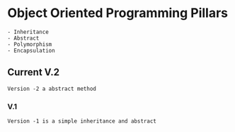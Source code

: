 # Object Oriented Programming Pillars
    - Inheritance 
    - Abstract 
    - Polymorphism 
    - Encapsulation

## Current V.2 

    Version -2 a abstract method 


### V.1 

    Version -1 is a simple inheritance and abstract  